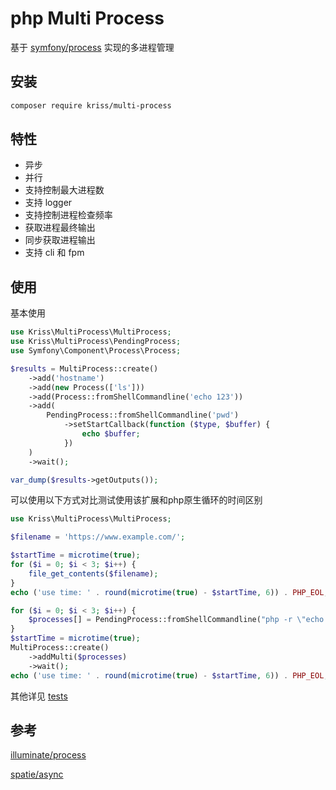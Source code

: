 # php Multi Process

基于 [symfony/process](https://github.com/symfony/process) 实现的多进程管理

## 安装

```bash
composer require kriss/multi-process
```

## 特性

- 异步
- 并行
- 支持控制最大进程数
- 支持 logger
- 支持控制进程检查频率
- 获取进程最终输出
- 同步获取进程输出
- 支持 cli 和 fpm

## 使用

基本使用

```php
use Kriss\MultiProcess\MultiProcess;
use Kriss\MultiProcess\PendingProcess;
use Symfony\Component\Process\Process;

$results = MultiProcess::create()
    ->add('hostname')
    ->add(new Process(['ls']))
    ->add(Process::fromShellCommandline('echo 123'))
    ->add(
        PendingProcess::fromShellCommandline('pwd')
            ->setStartCallback(function ($type, $buffer) {
                echo $buffer;
            })
    )
    ->wait();

var_dump($results->getOutputs());
```

可以使用以下方式对比测试使用该扩展和php原生循环的时间区别

```php
use Kriss\MultiProcess\MultiProcess;

$filename = 'https://www.example.com/';

$startTime = microtime(true);
for ($i = 0; $i < 3; $i++) {
    file_get_contents($filename);
}
echo ('use time: ' . round(microtime(true) - $startTime, 6)) . PHP_EOL; // 3秒以上

for ($i = 0; $i < 3; $i++) {
    $processes[] = PendingProcess::fromShellCommandline("php -r \"echo file_get_contents('$filename');\"");
}
$startTime = microtime(true);
MultiProcess::create()
    ->addMulti($processes)
    ->wait();
echo ('use time: ' . round(microtime(true) - $startTime, 6)) . PHP_EOL; // 1秒多
```

其他详见 [tests](./tests)

## 参考

[illuminate/process](https://github.com/illuminate/process)

[spatie/async](https://github.com/spatie/async)